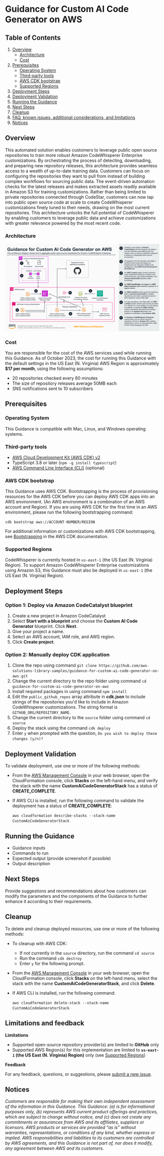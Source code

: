 # Guidance for Custom AI Code Generator on AWS

## Table of Contents

1. [Overview](#overview)
    - [Architecture](#architecture)
    - [Cost](#cost)
2. [Prerequisites](#prerequisites)
    - [Operating System](#operating-system)
    - [Third-party tools](#third-party-tools)
    - [AWS CDK bootstrap](#aws-cdk-bootstrap)
    - [Supported Regions](#supported-regions)
3. [Deployment Steps](#deployment-steps)
4. [Deployment Validation](#deployment-validation)
5. [Running the Guidance](#running-the-guidance)
6. [Next Steps](#next-steps)
7. [Cleanup](#cleanup)
8. [FAQ, known issues, additional considerations, and limitations](#faq-known-issues-additional-considerations-and-limitations-optional)
9. [Notices](#notices-optional)

## Overview

This automated solution enables customers to leverage public open source repositories to train more robust Amazon CodeWhisperer Enterprise customizations. By orchestrating the process of detecting, downloading, and preparing new repository releases, this architecture provides seamless access to a wealth of up-to-date training data. Customers can focus on configuring the repositories they want to pull from instead of building complex workflows for sourcing public data. The event-driven automation checks for the latest releases and makes extracted assets readily available in Amazon S3 for training customizations. Rather than being limited to private repositories connected through CodeStar, customers can now tap into public open source code at scale to create CodeWhisperer customizations finely tuned to their needs, drawing on the most current repositories. This architecture unlocks the full potential of CodeWhisperer by enabling customers to leverage public data and achieve customizations with greater relevance powered by the most recent code.

### Architecture

![reference architecture](assets/images/architecture.png)

### Cost

You are responsible for the cost of the AWS services used while running this Guidance. As of October 2023, the cost for running this Guidance with the default settings in the US East (N. Virginia) AWS Region is approximately **$17 per month**, using the following assumptions:

- 20 repositories checked every 60 minutes
- The size of repository releases average 50MB each
- SNS notifications sent to 10 subscribers

## Prerequisites

### Operating System

This Guidance is compatible with Mac, Linux, and Windows operating systems.

### Third-party tools

- [AWS Cloud Development Kit (AWS CDK) v2](https://docs.aws.amazon.com/cdk/v2/guide/home.html)
- TypeScript 3.8 or later (```npm -g install typescript```)
- [AWS Command Line Interface (CLI)](https://aws.amazon.com/cli/) (optional)

### AWS CDK bootstrap

This Guidance uses AWS CDK. Bootstrapping is the process of provisioning resources for the AWS CDK before you can deploy AWS CDK apps into an AWS environment. (An AWS environment is a combination of an AWS account and Region). If you are using AWS CDK for the first time in an AWS environment, please run the following bootstrapping command:

```cdk bootstrap aws://ACCOUNT-NUMBER/REGION```

For additional information or customizations with AWS CDK bootstrapping, see [Bootstrapping](https://docs.aws.amazon.com/cdk/v2/guide/bootstrapping.html) in the AWS CDK documentation.

### Supported Regions

CodeWhisperer is currently hosted in `us-east-1` (the US East (N. Virginia) Region). To support Amazon CodeWhisperer Enterprise customizations using Amazon S3, this Guidance must also be deployed in `us-east-1` (the US East (N. Virginia) Region).

## Deployment Steps

### Option 1: Deploy via Amazon CodeCatalyst blueprint

1. Create a new project in Amazon CodeCatalyst
2. Select **Start with a blueprint** and choose the **Custom AI Code Generator** blueprint. Click **Next**.
3. Give your project a name.
4. Select an AWS account, IAM role, and AWS region.
5. Click **Create project**.
 
### Option 2: Manually deploy CDK application

1. Clone the repo using command ```git clone https://github.com/aws-solutions-library-samples/guidance-for-custom-ai-code-generator-on-aws.git```
2. Change the current directory to the repo folder using command ```cd guidance-for-custom-ai-code-generator-on-aws```
3. Install required packages in using command ```npm install```
4. Edit the ```public_github_repos``` array attribute in **cdk.json** to include strings of the repositories you'd like to include in Amazon CodeWhisperer customizations. The string format is ```GITHUB_ORG/REPOSITORY_NAME```.
5. Change the current directory to the `source` folder using command ```cd source```
6. Deploy the stack using the command ```cdk deploy``` 
7. Enter `y` when prompted with the question, ```Do you wish to deploy these changes (y/n)?```

## Deployment Validation

To validate deployment, use one or more of the following methods:

- From the [AWS Management Console](https://console.aws.amazon.com) in your web browser, open the CloudFormation console, click **Stacks** on the left-hand menu, and verify the stack with the name **CustomAiCodeGeneratorStack** has a status of **CREATE_COMPLETE**.
- If AWS CLI is installed, run the following command to validate the deployment has a status of **CREATE_COMPLETE**: 
    
    ```aws cloudformation describe-stacks --stack-name CustomAiCodeGeneratorStack```

## Running the Guidance

* Guidance inputs
* Commands to run
* Expected output (provide screenshot if possible)
* Output description

## Next Steps

Provide suggestions and recommendations about how customers can modify the parameters and the components of the Guidance to further enhance it according to their requirements.

## Cleanup

To delete and cleanup deployed resources, use one or more of the following methods:

- To cleanup with AWS CDK:
    - If not currently in the `source` directory, run the command ```cd source```
    - Run the command ```cdk destroy```
    - Enter `y` for the following prompt.
- From the [AWS Management Console](https://console.aws.amazon.com) in your web browser, open the CloudFormation console, click **Stacks** on the left-hand menu, select the stack with the name **CustomAiCodeGeneratorStack**, and click **Delete**.
- If AWS CLI is installed, run the following command: 
    

    ```aws cloudformation delete-stack --stack-name CustomAiCodeGeneratorStack```

## Limitations and feedback

**Limitations**

- Supported open-source repository provider(s) are limited to **GitHub** only
- Supported AWS Region(s) for this implementation are limited to **`us-east-1` (the US East (N. Virginia) Region)** only (see [Supported Regions](#supported-regions))

**Feedback**

For any feedback, questions, or suggestions, please [submit a new issue](https://github.com/aws-solutions-library-samples/guidance-for-custom-ai-code-generator-on-aws/issues/new/choose).

## Notices

*Customers are responsible for making their own independent assessment of the information in this Guidance. This Guidance: (a) is for informational purposes only, (b) represents AWS current product offerings and practices, which are subject to change without notice, and (c) does not create any commitments or assurances from AWS and its affiliates, suppliers or licensors. AWS products or services are provided “as is” without warranties, representations, or conditions of any kind, whether express or implied. AWS responsibilities and liabilities to its customers are controlled by AWS agreements, and this Guidance is not part of, nor does it modify, any agreement between AWS and its customers.*
